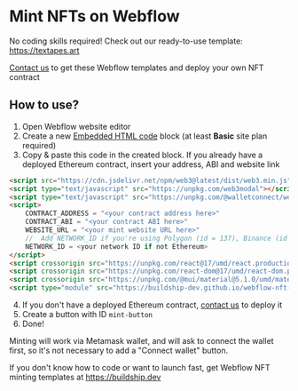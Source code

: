 # Mint NFTs on Webflow

No coding skills required! Check out our ready-to-use template: https://textapes.art

[Contact us](https://buildship.dev) to get these Webflow templates and deploy your own NFT contract

## How to use?
1. Open Webflow website editor
2. Create a new [Embedded HTML code](https://university.webflow.com/lesson/custom-code-embed) block (at least **Basic** site plan required)
3. Copy & paste this code in the created block. If you already have a deployed Ethereum contract, insert your address, ABI and website link
```html
<script src="https://cdn.jsdelivr.net/npm/web3@latest/dist/web3.min.js"></script>
<script type="text/javascript" src="https://unpkg.com/web3modal"></script>
<script type="text/javascript" src="https://unpkg.com/@walletconnect/web3-provider"></script>
<script>
    CONTRACT_ADDRESS = "<your contract address here>"
    CONTRACT_ABI = "<your contract ABI here>"
    WEBSITE_URL = "<your mint website URL here>"
    //  Add NETWORK_ID if you're using Polygon (id = 137), Binance (id = 56) or another Ethereum-like network
    NETWORK_ID = <your network ID if not Ethereum>
</script>
<script crossorigin src="https://unpkg.com/react@17/umd/react.production.min.js"></script>
<script crossorigin src="https://unpkg.com/react-dom@17/umd/react-dom.production.min.js"></script>
<script crossorigin src="https://unpkg.com/@mui/material@5.1.0/umd/material-ui.production.min.js"></script>
<script type="module" src="https://buildship-dev.github.io/webflow-nft-components/mint/index.js"></script>
```
4. If you don't have a deployed Ethereum contract, [contact us](https://buildship.dev) to deploy it
6. Create a button with ID `mint-button`
7. Done!

Minting will work via Metamask wallet, and will ask to connect the wallet first, so it's not necessary to add a "Connect wallet" button.

If you don't know how to code or want to launch fast, get Webflow NFT minting templates at https://buildship.dev

